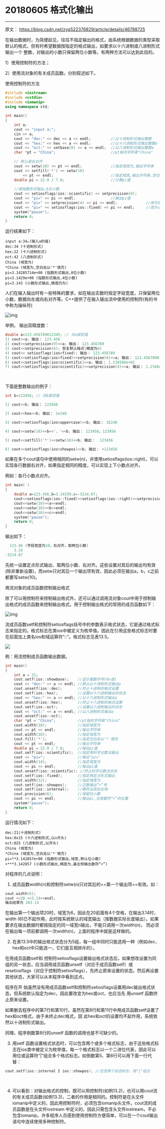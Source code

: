 # 20180605 格式化输出



----

原文： https://blog.csdn.net/zyq522376829/article/details/46788725

在输出数据时，为简便起见，往往不指定输出的格式，由系统根据数据的类型采取默认的格式，但有时希望数据按指定的格式输出，如要求以十六进制或八进制形式 输出一个 整数，对输出的小数只保留两位小数等。有两种方法可以达到此目的。

1）使用控制符的方法；

2）使用流对象的有关成员函数。分别叙述如下。

使用控制符的方法

```cpp
#include <iostream>  
#include <cstdio>  
#include <iomanip>  
using namespace std;  
  
int main()  
{  
    int a;  
    cout << "input a:";  
    cin >> a;  
    cout << "dec:" << dec << a << endl; 		//以十进制形式输出整数  
    cout << "hex:" << hex << a << endl; 		//以十六进制形式输出整数a  
    cout << "oct:" << setbase(8) << a << endl;	//以八进制形式输出整数a  
    char *pt = "China"; 						//pt指向字符串"China"  
    
    // 默认是右对齐
    cout << setw(10) << pt << endl; 			//指定域宽为,输出字符串  
    cout << setfill('*') << setw(10) 
        << pt << endl; 							//指定域宽,输出字符串,空白处以'*'填充  
    double pi = 22.0 / 7.0; 					//计算pi值  
    
    //按指数形式输出,8位小数  
    cout << setiosflags(ios::scientific) << setprecision(8);  
    cout << "pi=" << pi << endl; 				//输出pi值  
    cout << "pi=" << setprecision(4) << pi << endl; 			//改为位小数  
    cout << "pi=" << setiosflags(ios::fixed) << pi << endl; 	//改为小数形式输出  
    system("pause");  
    return 0;  
}  
```



运行结果如下：

```shell
input a:34↙(输入a的值)
dec:34 (十进制形式)
hex:22 (十六进制形式)
oct:42 (八进制形式)
China (域宽为)
*China (域宽为,空白处以'*'填充)
pi=3.14285714e+00 (指数形式输出,8位小数)
pi=3.1429e+00 (指数形式输出,4位小数)
pi=3.143 (小数形式输出,精度仍为)

```

人们在输入输出时有一些特殊的要求，如在输出实数时规定字段宽度，只保留两位小数，数据向左或向右对齐等。C++提供了在输入输出流中使用的控制符(有的书中称为操纵符)

![img](20180605-格式化输出01.jpg)

举例， 输出双精度数：

```cpp
double a=123.456789012345; // 对a赋初值
1) cout<<a; 输出： 123.456
2) cout<<setprecision(9)<<a; 输出： 123.456789
3) cout<<setprecision(6); 恢复默认格式(精度为6)
4) cout<< setiosflags(ios∷fixed); 输出： 123.456789
5) cout<<setiosflags(ios∷fixed)<<setprecision(8)<<a; 输出： 123.45678901
6) cout<<setiosflags(ios∷scientific)<<a; 输出： 1.234568e+02
7) cout<<setiosflags(ios∷scientific)<<setprecision(4)<<a; 输出： 1.2346e02
```

<br>

下面是整数输出的例子：

```cpp
int b=123456; // 对b赋初值

1) cout<<b; 输出： 123456

2) cout<<hex<<b; 输出： 1e240

3) cout<<setiosflags(ios∷uppercase)<<b; 输出： 1E240

4) cout<<setw(10)<<b<<'，'<<b; 输出： 123456，123456

5) cout<<setfill('*')<<setw(10)<<b; 输出：  123456

6) cout<<setiosflags(ios∷showpos)<<b; 输出： +123456

```



如果在多个cout语句中使用相同的setw(n)，并使用setiosflags(ios::right)，可以实现各行数据右对齐，如果指定相同的精度，可以实现上下小数点对齐。

例如：各行小数点对齐。

```cpp
int main( )  
{  
    double a=123.456,b=3.14159,c=-3214.67;  
    cout<<setiosflags(ios::fixed)<<setiosflags(ios::right)<<setprecision(2);  
    cout<<setw(10)<<a<<endl;  
    cout<<setw(10)<<b<<endl;  
    cout<<setw(10)<<c<<endl;  
    system("pause");  
    return 0;  
}  

```

输出如下：

```cpp
  123.46 (字段宽度为10，右对齐，取两位小数)
    3.14
-3214.67

```

先统一设置定点形式输出、取两位小数、右对齐。这些设置对其后的输出均有效(除非重新设置)，而setw只对其后一个输出项有效，因此必须在输出a，b，c之前都要写setw(10)。

用流对象的成员函数控制输出格式

除了可以用控制符来控制输出格式外，还可以通过调用流对象cout中用于控制输出格式的成员函数来控制输出格式。用于控制输出格式的常用的成员函数如下：

![img](20180605-格式化输出02.jpg)

流成员函数setf和控制符setiosflags括号中的参数表示格式状态，它是通过格式标志来指定的。格式标志在类ios中被定义为枚举值。因此在引用这些格式标志时要在前面加上类名ios和域运算符“::”。格式标志见表13.5。

![](20180605-格式化输出03.jpg)

例：用流控制成员函数输出数据。

```cpp
int main()  
{  
    int a = 21;  
    cout.setf(ios::showbase);	 //显示基数符号(0x或)  
    cout << "dec:" << a << endl; //默认以十进制形式输出a  
    cout.unsetf(ios::dec); 		 //终止十进制的格式设置  
    cout.setf(ios::hex);         //设置以十六进制输出的状态  
    cout << "hex:" << a << endl; //以十六进制形式输出a  
    cout.unsetf(ios::hex);       //终止十六进制的格式设置  
    cout.setf(ios::oct);         //设置以八进制输出的状态  
    cout << "oct:" << a << endl; //以八进制形式输出a  
    cout.unsetf(ios::oct);  
    char *pt = "China";          //pt指向字符串"China"  
    cout.width(10);              //指定域宽为  
    cout << pt << endl;          //输出字符串  
    cout.width(10);              //指定域宽为  
    cout.fill('*');              //指定空白处以'*'填充  
    cout << pt << endl;          //输出字符串  
    double pi = 22.0 / 7.0;      //输出pi值  
    cout.setf(ios::scientific);  //指定用科学记数法输出  
    cout << "pi=";               //输出"pi="  
    cout.width(14);              //指定域宽为  
    cout << pi << endl;          //输出pi值  
    cout.unsetf(ios::scientific); //终止科学记数法状态  
    cout.setf(ios::fixed);       //指定用定点形式输出  
    cout.width(12);              //指定域宽为  
    cout.setf(ios::showpos);     //正数输出“+”号  
    cout.setf(ios::internal);    //数符出现在左侧  
    cout.precision(6);           //保留位小数  
    cout << pi << endl;          //输出pi,注意数符“+”的位置  
    system("pause");  
    return 0;  
}  
```



运行情况如下：

```shell
dec:21(十进制形式)
hex:0x15 (十六进制形式,以x开头)
oct:025 (八进制形式,以开头)
China (域宽为)
*China (域宽为,空白处以'*'填充)
pi=**3.142857e+00 (指数形式输出,域宽,默认位小数)
+***3.142857 (小数形式输出,精度为,最左侧输出数符“+”)
```

对程序的几点说明：

1) 成员函数width(n)和控制符setw(n)只对其后的==第一个输出项==有效。如：

```cpp
cout.width(6);
cout <<20 <<3.14<<endl;
输出结果为 203.14
```

在输出第一个输出项20时，域宽为6，因此在20前面有4个空格，在输出3.14时，width (6)已不起作用，此时按系统默认的域宽输出（按数据实际长度输出）。如果要求在输出数据时都按指定的同一域宽n输出，不能只调用一次width(n)， 而必须在输出每一项前都调用一次width(n)，上面的程序中就是这样做的。

2) 在表13.5中的输出格式状态分为5组，每一组中同时只能选用一种（例如dec、hex和oct中只能选一，它们是互相排斥的）。

在用成员函数setf和 控制符setiosflags设置输出格式状态后，如果想改设置为同组的另一状态，应当调用成员函数unsetf（对应于成员函数self）或 resetiosflags（对应于控制符setiosflags），先终止原来设置的状态。然后再设置其他状态，大家可以从本程序中看到这点。

程序在开 始虽然没有用成员函数self和控制符setiosflags设置用dec输出格式状态，但系统默认指定为dec，因此要改变为hex或oct，也应当先 用unsetf 函数终止原来设置。

如果删去程序中的第7行和第10行，虽然在第8行和第11行中用成员函数setf设置了hex和oct格式，由于未终止dec格式，因 此hex和oct的设置均不起作用，系统依然以十进制形式输出。

同理，程序倒数第8行的unsetf 函数的调用也是不可缺少的。

3) 用setf 函数设置格式状态时，可以包含两个或多个格式标志，由于这些格式标志在ios类中被定义为枚举值，每一个格式标志以一个二进位代表，因此可以用位或运算符“|”组合多个格式标志。如倒数第5、第6行可以用下面一行代替：

```cpp
cout.setf(ios::internal I ios::showpos); //包含两个状态标志，用"|"组合
```

<br>

4) 可以看到：对输出格式的控制，既可以用控制符(如例13.2)，也可以用cout流的有关成员函数(如例13.3)，二者的作用是相同的。控制符是在头文件iomanip中定义的，因此用控制符时，必须包含iomanip头文件。cout流的成员函数是在头文件iostream 中定义的，因此只需包含头文件iostream，不必包含iomanip。许多程序人员感到使用控制符方便简单，可以在一个cout输出语句中连续使用多种控制符。